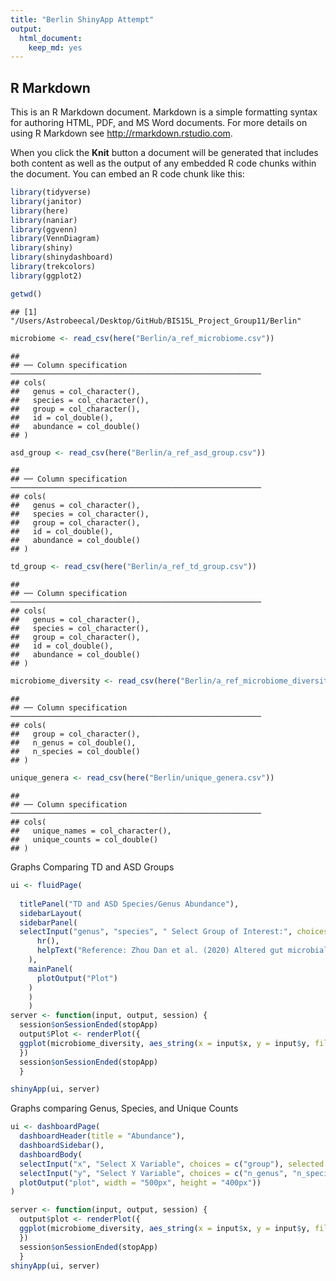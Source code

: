 ```yaml
---
title: "Berlin ShinyApp Attempt"
output: 
  html_document: 
    keep_md: yes
---
```




## R Markdown

This is an R Markdown document. Markdown is a simple formatting syntax for authoring HTML, PDF, and MS Word documents. For more details on using R Markdown see <http://rmarkdown.rstudio.com>.

When you click the **Knit** button a document will be generated that includes both content as well as the output of any embedded R code chunks within the document. You can embed an R code chunk like this:


```r
library(tidyverse)
library(janitor)
library(here)
library(naniar)
library(ggvenn)
library(VennDiagram)
library(shiny)
library(shinydashboard)
library(trekcolors)
library(ggplot2)
```


```r
getwd()
```

```
## [1] "/Users/Astrobeecal/Desktop/GitHub/BIS15L_Project_Group11/Berlin"
```



```r
microbiome <- read_csv(here("Berlin/a_ref_microbiome.csv"))
```

```
## 
## ── Column specification ────────────────────────────────────────────────────────
## cols(
##   genus = col_character(),
##   species = col_character(),
##   group = col_character(),
##   id = col_double(),
##   abundance = col_double()
## )
```

```r
asd_group <- read_csv(here("Berlin/a_ref_asd_group.csv"))
```

```
## 
## ── Column specification ────────────────────────────────────────────────────────
## cols(
##   genus = col_character(),
##   species = col_character(),
##   group = col_character(),
##   id = col_double(),
##   abundance = col_double()
## )
```

```r
td_group <- read_csv(here("Berlin/a_ref_td_group.csv"))
```

```
## 
## ── Column specification ────────────────────────────────────────────────────────
## cols(
##   genus = col_character(),
##   species = col_character(),
##   group = col_character(),
##   id = col_double(),
##   abundance = col_double()
## )
```

```r
microbiome_diversity <- read_csv(here("Berlin/a_ref_microbiome_diversity.csv"))
```

```
## 
## ── Column specification ────────────────────────────────────────────────────────
## cols(
##   group = col_character(),
##   n_genus = col_double(),
##   n_species = col_double()
## )
```

```r
unique_genera <- read_csv(here("Berlin/unique_genera.csv"))
```

```
## 
## ── Column specification ────────────────────────────────────────────────────────
## cols(
##   unique_names = col_character(),
##   unique_counts = col_double()
## )
```
Graphs Comparing TD and ASD Groups

```r
ui <- fluidPage(    
  
  titlePanel("TD and ASD Species/Genus Abundance"), 
  sidebarLayout(      
  sidebarPanel(
  selectInput("genus", "species", " Select Group of Interest:", choices=unique(microbiome_diversity$group)),
      hr(),
      helpText("Reference: Zhou Dan et al. (2020) Altered gut microbial profile is associated with abnormal metabolism activity of Autism Spectrum Disorder, Gut Microbes, 11:5, 1246-1267, DOI: 10.1080/19490976.2020.1747329")
    ),
    mainPanel(
      plotOutput("Plot")  
    )
    )
    )
server <- function(input, output, session) {
  session$onSessionEnded(stopApp)
  output$Plot <- renderPlot({
  ggplot(microbiome_diversity, aes_string(x = input$x, y = input$y, fill= "group")) + geom_col(position = "dodge") + theme(axis.text.x = element_text(angle = 60, hjust = 1)) + theme(plot.title = element_text(size = rel(1.5), hjust = 0.5))+ scale_fill_trek("romulan")
  })
  session$onSessionEnded(stopApp)
  }

shinyApp(ui, server)
```


Graphs comparing Genus, Species, and Unique Counts

```r
ui <- dashboardPage(
  dashboardHeader(title = "Abundance"),
  dashboardSidebar(),
  dashboardBody(
  selectInput("x", "Select X Variable", choices = c("group"), selected = "group"),
  selectInput("y", "Select Y Variable", choices = c("n_genus", "n_species", "unique_counts"), selected = "n_genus"),
  plotOutput("plot", width = "500px", height = "400px"))
)

server <- function(input, output, session) { 
  output$plot <- renderPlot({
  ggplot(microbiome_diversity, aes_string(x = input$x, y = input$y, fill= "group")) + geom_col(position = "dodge") + theme(axis.text.x = element_text()) + theme(plot.title = element_text(size = rel(1.5)))+ scale_fill_brewer(palette = "Set1")
  })
  session$onSessionEnded(stopApp)
  }
shinyApp(ui, server)
```
